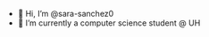 - 👋 Hi, I’m @sara-sanchez0
- 👀 I’m currently a computer science student @ UH

<!---
sara-sanchez0/sara-sanchez0 is a ✨ special ✨ repository because its `README.md` (this file) appears on your GitHub profile.
You can click the Preview link to take a look at your changes.
--->
